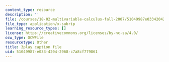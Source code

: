 ```yaml
---
content_type: resource
description: ''
file: /courses/18-02-multivariable-calculus-fall-2007/51049987e03342042968c7a8cf779861_ChiM2-MV-qM.srt
file_type: application/x-subrip
learning_resource_types: []
license: https://creativecommons.org/licenses/by-nc-sa/4.0/
ocw_type: OCWFile
resourcetype: Other
title: 3play caption file
uid: 51049987-e033-4204-2968-c7a8cf779861
---
```

